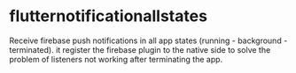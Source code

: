 # flutternotificationallstates

Receive firebase push notifications in all app states (running - background - terminated).
it register the firebase plugin to the native side to solve the problem of listeners not working after terminating the app.